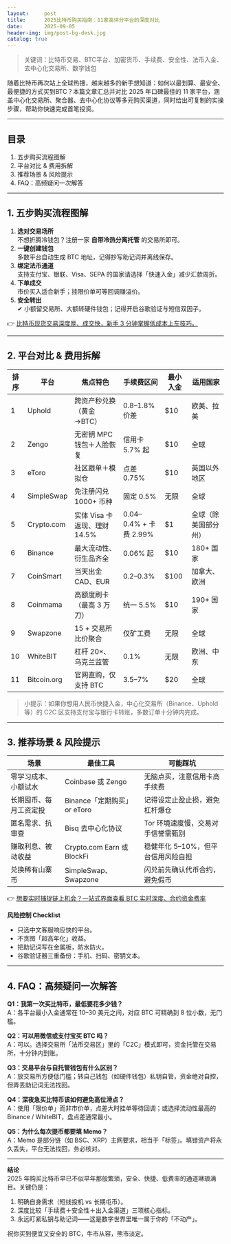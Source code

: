 ```yaml
---
layout:     post
title:      2025比特币购买指南：11家高评分平台的深度对比
date:       2025-09-05
header-img: img/post-bg-desk.jpg
catalog: true
---
```


> 关键词：比特币交易、BTC平台、加密货币、手续费、安全性、法币入金、去中心化交易所、数字钱包

随着比特币再次站上全球热搜，越来越多的新手想知道：如何以最划算、最安全、最便捷的方式买到BTC？本篇文章汇总并对比 2025 年口碑最佳的 11 家平台，涵盖中心化交易所、聚合器、去中心化协议等多元购买渠道，同时给出可复制的实操步骤，帮助你快速完成首笔投资。

---

## 目录
1. 五步购买流程图解  
2. 平台对比 & 费用拆解  
3. 推荐场景 & 风险提示  
4. FAQ：高频疑问一次解答  

---

## 1. 五步购买流程图解

1. **选对交易场所**  
   不想折腾冷钱包？注册一家 **自带冷热分离托管** 的交易所即可。  
2. **一键创建钱包**  
   多数平台自动生成 BTC 地址，记得抄写助记词并离线保存。  
3. **绑定法币通道**  
   支持支付宝、银联、Visa、SEPA 的国家请选择「快速入金」减少汇款周折。  
4. **下单成交**  
   市价买入适合新手；挂限价单可等回调赚溢价。  
5. **安全转出**  
   ✔ 小额留交易所、大额转硬件钱包；记得开启谷歌验证与短信双因子。

👉 [比特币现货交易深度厚、成交快，新手 3 分钟掌握低成本上车技巧。](https://okxdog.com/)

---

## 2. 平台对比 & 费用拆解

| 排序 | 平台      | 焦点特色                     | 手续费区间             | 最小入金 | 适用国家           |
|------|-----------|------------------------------|------------------------|----------|--------------------|
| 1    | Uphold    | 跨资产秒兑换（黄金→BTC）     | 0.8–1.8% 价差          | $10      | 欧美、拉美         |
| 2    | Zengo     | 无密钥 MPC 钱包＋人脸恢复    | 信用卡 5.7% 起          | $10      | 全球               |
| 3    | eToro     | 社区跟单＋模拟仓             | 点差 0.75%              | $10      | 英国以外地区       |
| 4    | SimpleSwap| 免注册闪兑 1000+ 币种        | 固定 0.5%               | 无限     | 全球               |
| 5    | Crypto.com| 实体 Visa 卡返现、理财 14.5% | 0.04–0.4% + 卡费 2.99% | $1       | 全球（除美国部分州） |
| 6    | Binance   | 最大流动性、衍生品齐全       | 0.06% 起                 | $10      | 180+ 国家          |
| 7    | CoinSmart | 当天出金 CAD、EUR            | 0.2–0.3%                | $100     | 加拿大、欧洲       |
| 8    | Coinmama  | 高额度刷卡（最高 3 万刀）    | 统一 5.5%               | $10      | 190+ 国家          |
| 9    | Swapzone  | 15 + 交易所比价聚合          | 仅矿工费                | 无限     | 全球               |
|10    | WhiteBIT  | 杠杆 20×、乌克兰监管         | 0.1%                    | 无限     | 欧洲、中东         |
|11    | Bitcoin.org| 官网直购，仅支持 BTC          | 3.5–7%                  | $20      | 全球               |

> 小提示：如果你想用人民币快捷入金，中心化交易所（Binance、Uphold 等）的 C2C 区支持支付宝与银行卡转账，多数订单十分钟内完成。

---

## 3. 推荐场景 & 风险提示

| 场景                  | 最佳工具                     | 可能踩坑                              |
|-----------------------|------------------------------|---------------------------------------|
| 零学习成本、小额试水   | Coinbase 或 Zengo           | 无脑点买，注意信用卡高手续费          |
| 长期囤币、每月工资定投 | Binance「定期购买」or eToro  | 记得设定止盈止损，避免杠杆爆仓        |
| 匿名需求、抗审查       | Bisq 去中心化协议            | Tor 环境速度慢，交易对手信誉需甄别   |
| 赚取利息、被动收益     | Crypto.com Earn 或 BlockFi   | 稳健年化 5–10%，但平台信用风险自担   |
| 兑换稀有山寨币         | SimpleSwap、Swapzone        | 闪兑前先确认代币合约，避免假币        |

👉 [想要实时捕捉链上机会？一站式界面查看 BTC 实时深度、合约资金费率](https://okxdog.com/)

**风险控制 Checklist**  
- 只选中文客服响应快的平台。  
- 不贪图「超高年化」收益。  
- 把助记词写在金属板，防水防火。  
- 谷歌验证器三重备份：手机、扫码、密钥文本。  

---

## 4. FAQ：高频疑问一次解答

**Q1：我第一次买比特币，最低要花多少钱？**  
A：各平台最小入金通常在 10–30 美元之间，对应 BTC 可精确到 8 位小数，无门槛。

**Q2：可以用微信或支付宝买 BTC 吗？**  
A：可以。选择交易所「法币交易区」里的「C2C」模式即可，资金托管在交易所，十分钟内到账。

**Q3：交易平台与自托管钱包有什么区别？**  
A：放交易所方便低门槛；转自己钱包（如硬件钱包）私钥自管，资金绝对自控，但弄丢助记词无法找回。

**Q4：深夜急买比特币该如何避免高位滑点？**  
A：使用「限价单」而非市价单，点差大时挂单等待回调；或选择流动性最高的 Binance / WhiteBIT，盘点差通常最小。

**Q5：为什么每次提币都要填 Memo？**  
A：Memo 是部分链（如 BSC、XRP）主网要求，相当于「标签」。填错资产将永久丢失，平台无法找回，务必核对。

---

**结论**  
2025 年购买比特币早已不似早年那般繁琐，安全、快捷、低费率的通道琳琅满目。关键仍是：  
1. 明确自身需求（短线投机 vs 长期屯币）。  
2. 深度比较「手续费＋安全性＋出入金渠道」三项核心指标。  
3. 永远盯紧私钥与助记词——这是数字世界里唯一属于你的「不动产」。  

祝你买到便宜又安全的 BTC，牛市从容，熊市淡定。